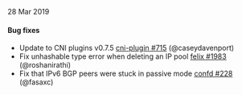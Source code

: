 28 Mar 2019

#### Bug fixes

 - Update to CNI plugins v0.7.5 [cni-plugin #715](https://github.com/projectcalico/cni-plugin/pull/715) (@caseydavenport)
 - Fix unhashable type error when deleting an IP pool [felix #1983](https://github.com/projectcalico/felix/pull/1983) (@roshanirathi)
 - Fix that IPv6 BGP peers were stuck in passive mode [confd #228](https://github.com/projectcalico/confd/pull/228) (@fasaxc)
